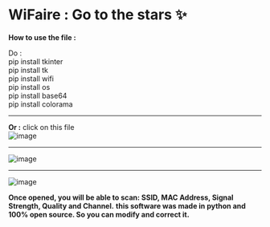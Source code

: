 # WiFaire : Go to the stars ✨

  __How to use the file :__

Do : <br>  pip install tkinter <br>
      pip install tk <br>
      pip install wifi <br>
      pip install os <br>
      pip install base64 <br>
      pip install colorama <br>
      <hr>
          __Or :__
          click on this file<br>
      ![image](https://github.com/b0xCastor/WiFaire/assets/144159132/54b473c4-d4ed-4f3c-acb0-bd124c67a713)
<hr>      

  ![image](https://github.com/b0xCastor/WiFaire/assets/144159132/fd995248-e91c-4133-be78-025abef245ba)
<hr>

![image](https://github.com/b0xCastor/WiFaire/assets/144159132/7394b754-7d45-4dae-9682-da428ab31311)

__Once opened, you will be able to scan: SSID, MAC Address, Signal Strength, Quality and Channel.__
__this software was made in python and 100% open source. So you can modify and correct it.__


